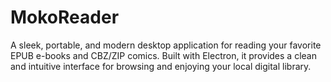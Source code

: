# MokoReader
A sleek, portable, and modern desktop application for reading your favorite EPUB e-books and CBZ/ZIP comics. Built with Electron, it provides a clean and intuitive interface for browsing and enjoying your local digital library.
